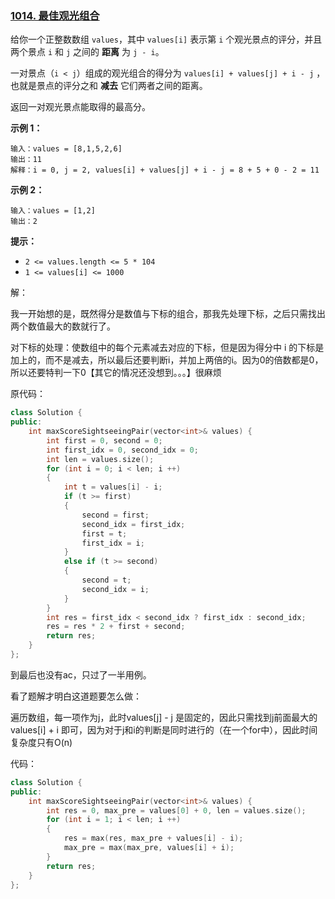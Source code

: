 ### [1014. 最佳观光组合](https://leetcode.cn/problems/best-sightseeing-pair/)

给你一个正整数数组 `values`，其中 `values[i]` 表示第 `i` 个观光景点的评分，并且两个景点 `i` 和 `j` 之间的 **距离** 为 `j - i`。

一对景点（`i < j`）组成的观光组合的得分为 `values[i] + values[j] + i - j` ，也就是景点的评分之和 **减去** 它们两者之间的距离。

返回一对观光景点能取得的最高分。

 

**示例 1：**

```
输入：values = [8,1,5,2,6]
输出：11
解释：i = 0, j = 2, values[i] + values[j] + i - j = 8 + 5 + 0 - 2 = 11
```

**示例 2：**

```
输入：values = [1,2]
输出：2
```

 

**提示：**

- `2 <= values.length <= 5 * 104`
- `1 <= values[i] <= 1000`



解：

我一开始想的是，既然得分是数值与下标的组合，那我先处理下标，之后只需找出两个数值最大的数就行了。

对下标的处理：使数组中的每个元素减去对应的下标，但是因为得分中 i 的下标是加上的，而不是减去，所以最后还要判断i，并加上两倍的i。因为0的倍数都是0，所以还要特判一下0【其它的情况还没想到。。。】很麻烦

原代码：

```c++
class Solution {
public:
    int maxScoreSightseeingPair(vector<int>& values) {
        int first = 0, second = 0;
        int first_idx = 0, second_idx = 0;
        int len = values.size();
        for (int i = 0; i < len; i ++)
        {
            int t = values[i] - i;
            if (t >= first)
            {
                second = first;
                second_idx = first_idx;
                first = t;
                first_idx = i;
            }
            else if (t >= second)
            {
                second = t;
                second_idx = i;
            }
        }
        int res = first_idx < second_idx ? first_idx : second_idx;
        res = res * 2 + first + second;
        return res;
    }
};
```

到最后也没有ac，只过了一半用例。



看了题解才明白这道题要怎么做：

遍历数组，每一项作为j，此时values[j] - j 是固定的，因此只需找到j前面最大的values[i] + i 即可，因为对于j和i的判断是同时进行的（在一个for中），因此时间复杂度只有O(n)

代码：

```c++
class Solution {
public:
    int maxScoreSightseeingPair(vector<int>& values) {
        int res = 0, max_pre = values[0] + 0, len = values.size();
        for (int i = 1; i < len; i ++)
        {
            res = max(res, max_pre + values[i] - i);
            max_pre = max(max_pre, values[i] + i);
        }
        return res;
    }
};
```

